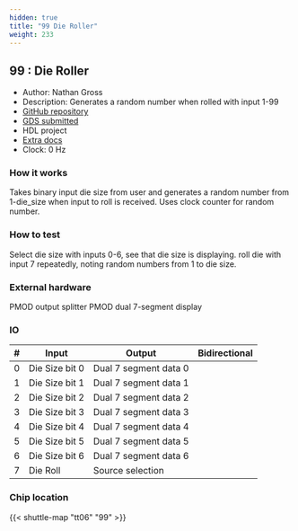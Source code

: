 ```yaml
---
hidden: true
title: "99 Die Roller"
weight: 233
---
```


## 99 : Die Roller

* Author: Nathan Gross
* Description: Generates a random number when rolled with input 1-99
* [GitHub repository](https://github.com/nathangross1/tt06-verilog-template)
* [GDS submitted](https://github.com/nathangross1/tt06-verilog-template/actions/runs/8207055176)
* HDL project
* [Extra docs](None)
* Clock: 0 Hz

<!---

This file is used to generate your project datasheet. Please fill in the information below and delete any unused
sections.

You can also include images in this folder and reference them in the markdown. Each image must be less than
512 kb in size, and the combined size of all images must be less than 1 MB.
-->


### How it works

Takes binary input die size from user and generates a random number from 1-die_size when input to roll is received. Uses clock counter for random number.

### How to test

Select die size with inputs 0-6, see that die size is displaying. roll die with input 7 repeatedly, noting random numbers from 1 to die size.

### External hardware

PMOD output splitter
PMOD dual 7-segment display


### IO

| # | Input          | Output         | Bidirectional   |
| - | -------------- | -------------- | --------------- |
| 0 | Die Size bit 0 | Dual 7 segment data 0 |  |
| 1 | Die Size bit 1 | Dual 7 segment data 1 |  |
| 2 | Die Size bit 2 | Dual 7 segment data 2 |  |
| 3 | Die Size bit 3 | Dual 7 segment data 3 |  |
| 4 | Die Size bit 4 | Dual 7 segment data 4 |  |
| 5 | Die Size bit 5 | Dual 7 segment data 5 |  |
| 6 | Die Size bit 6 | Dual 7 segment data 6 |  |
| 7 | Die Roll | Source selection |  |

### Chip location

{{< shuttle-map "tt06" "99" >}}
